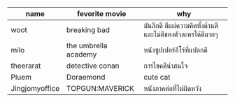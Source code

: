 | name | fevorite movie       | why                                                        |
| ---- | -------------------- | ---------------------------------------------------------- |
| woot | breaking bad         | มันลึกดี ตีแผ่ความคิดทั้งด้านดีและไม่ดีของตัวละครได้ดีมากๆ |
| milo | the umbrella academy | หนังซูปเปอร์อีโร่ที่แปลกดี                                 |
| theerarat | detective conan  | การไขคดีน่าสนใจ |
| Pluem | Doraemond | cute cat |
|Jingjomyoffice|TOPGUN:MAVERICK|หนังภาคต่อที่ไม่ผิดหวัง|